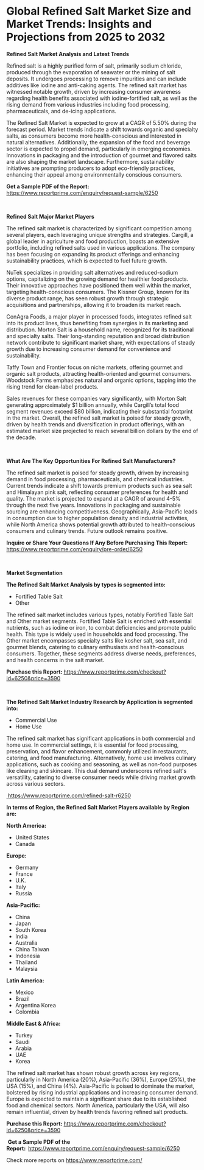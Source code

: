 <p><h1>Global Refined Salt Market Size and Market Trends: Insights and Projections from 2025 to 2032</h1></p><p><strong>Refined Salt Market Analysis and Latest Trends</strong></p>
<p><p>Refined salt is a highly purified form of salt, primarily sodium chloride, produced through the evaporation of seawater or the mining of salt deposits. It undergoes processing to remove impurities and can include additives like iodine and anti-caking agents. The refined salt market has witnessed notable growth, driven by increasing consumer awareness regarding health benefits associated with iodine-fortified salt, as well as the rising demand from various industries including food processing, pharmaceuticals, and de-icing applications.</p><p>The Refined Salt Market is expected to grow at a CAGR of 5.50% during the forecast period. Market trends indicate a shift towards organic and specialty salts, as consumers become more health-conscious and interested in natural alternatives. Additionally, the expansion of the food and beverage sector is expected to propel demand, particularly in emerging economies. Innovations in packaging and the introduction of gourmet and flavored salts are also shaping the market landscape. Furthermore, sustainability initiatives are prompting producers to adopt eco-friendly practices, enhancing their appeal among environmentally conscious consumers.</p></p>
<p><strong>Get a Sample PDF of the Report:&nbsp;</strong> <a href="https://www.reportprime.com/enquiry/request-sample/6250?utm_campaign=3114&utm_medium=2&utm_source=Github&utm_content=ia&utm_term=19032025&utm_id=refined-salt">https://www.reportprime.com/enquiry/request-sample/6250</a></p>
<p>&nbsp;</p>
<p><strong>Refined Salt Major Market Players</strong></p>
<p><p>The refined salt market is characterized by significant competition among several players, each leveraging unique strengths and strategies. Cargill, a global leader in agriculture and food production, boasts an extensive portfolio, including refined salts used in various applications. The company has been focusing on expanding its product offerings and enhancing sustainability practices, which is expected to fuel future growth.</p><p>NuTek specializes in providing salt alternatives and reduced-sodium options, capitalizing on the growing demand for healthier food products. Their innovative approaches have positioned them well within the market, targeting health-conscious consumers. The Kissner Group, known for its diverse product range, has seen robust growth through strategic acquisitions and partnerships, allowing it to broaden its market reach.</p><p>ConAgra Foods, a major player in processed foods, integrates refined salt into its product lines, thus benefiting from synergies in its marketing and distribution. Morton Salt is a household name, recognized for its traditional and specialty salts. Their long-standing reputation and broad distribution network contribute to significant market share, with expectations of steady growth due to increasing consumer demand for convenience and sustainability.</p><p>Taffy Town and Frontier focus on niche markets, offering gourmet and organic salt products, attracting health-oriented and gourmet consumers. Woodstock Farms emphasizes natural and organic options, tapping into the rising trend for clean-label products.</p><p>Sales revenues for these companies vary significantly, with Morton Salt generating approximately $1 billion annually, while Cargill’s total food segment revenues exceed $80 billion, indicating their substantial footprint in the market. Overall, the refined salt market is poised for steady growth, driven by health trends and diversification in product offerings, with an estimated market size projected to reach several billion dollars by the end of the decade.</p></p>
<p>&nbsp;</p>
<p><strong>What Are The Key Opportunities For Refined Salt Manufacturers?</strong></p>
<p><p>The refined salt market is poised for steady growth, driven by increasing demand in food processing, pharmaceuticals, and chemical industries. Current trends indicate a shift towards premium products such as sea salt and Himalayan pink salt, reflecting consumer preferences for health and quality. The market is projected to expand at a CAGR of around 4-5% through the next five years. Innovations in packaging and sustainable sourcing are enhancing competitiveness. Geographically, Asia-Pacific leads in consumption due to higher population density and industrial activities, while North America shows potential growth attributed to health-conscious consumers and culinary trends. Future outlook remains positive.</p></p>
<p><strong>Inquire or Share Your Questions If Any Before Purchasing This Report:</strong> <a href="https://www.reportprime.com/enquiry/pre-order/6250?utm_campaign=3114&utm_medium=2&utm_source=Github&utm_content=ia&utm_term=19032025&utm_id=refined-salt">https://www.reportprime.com/enquiry/pre-order/6250</a></p>
<p>&nbsp;</p>
<p><strong>Market Segmentation</strong></p>
<p><strong>The Refined Salt Market Analysis by types is segmented into:</strong></p>
<p><ul><li>Fortified Table Salt</li><li>Other</li></ul></p>
<p><p>The refined salt market includes various types, notably Fortified Table Salt and Other market segments. Fortified Table Salt is enriched with essential nutrients, such as iodine or iron, to combat deficiencies and promote public health. This type is widely used in households and food processing. The Other market encompasses specialty salts like kosher salt, sea salt, and gourmet blends, catering to culinary enthusiasts and health-conscious consumers. Together, these segments address diverse needs, preferences, and health concerns in the salt market.</p></p>
<p><strong>Purchase this Report:&nbsp;</strong><a href="https://www.reportprime.com/checkout?id=6250&price=3590&utm_campaign=3114&utm_medium=2&utm_source=Github&utm_content=ia&utm_term=19032025&utm_id=refined-salt">https://www.reportprime.com/checkout?id=6250&price=3590</a></p>
<p>&nbsp;</p>
<p><strong>The Refined Salt Market Industry Research by Application is segmented into:</strong></p>
<p><ul><li>Commercial Use</li><li>Home Use</li></ul></p>
<p><p>The refined salt market has significant applications in both commercial and home use. In commercial settings, it is essential for food processing, preservation, and flavor enhancement, commonly utilized in restaurants, catering, and food manufacturing. Alternatively, home use involves culinary applications, such as cooking and seasoning, as well as non-food purposes like cleaning and skincare. This dual demand underscores refined salt's versatility, catering to diverse consumer needs while driving market growth across various sectors.</p></p>
<p><a href="https://www.reportprime.com/refined-salt-r6250?utm_campaign=3114&utm_medium=2&utm_source=Github&utm_content=ia&utm_term=19032025&utm_id=refined-salt">&nbsp;https://www.reportprime.com/refined-salt-r6250</a></p>
<p><strong>In terms of Region, the Refined Salt Market Players available by Region are:</strong></p>
<p>
    <p> <strong> North America: </strong>
        <ul>
            <li>United States</li>
            <li>Canada</li>
        </ul>
        </p> 
    <p> <strong> Europe: </strong>
        <ul>
            <li>Germany</li>
            <li>France</li>
            <li>U.K.</li>
            <li>Italy</li>
            <li>Russia</li>
        </ul>
        </p> 
    <p> <strong> Asia-Pacific: </strong>
        <ul>
            <li>China</li>
            <li>Japan</li>
            <li>South Korea</li>
            <li>India</li>
            <li>Australia</li>
            <li>China Taiwan</li>
            <li>Indonesia</li>
            <li>Thailand</li>
            <li>Malaysia</li>
        </ul>
        </p> 
    <p> <strong> Latin America: </strong>
        <ul>
            <li>Mexico</li>
            <li>Brazil</li>
            <li>Argentina Korea</li>
            <li>Colombia</li>
        </ul>
        </p> 
    <p> <strong> Middle East & Africa: </strong>
        <ul>
            <li>Turkey</li>
            <li>Saudi</li>
            <li>Arabia</li>
            <li>UAE</li>
            <li>Korea</li>
        </ul>
    </p>
    </p>
<p><p>The refined salt market has shown robust growth across key regions, particularly in North America (20%), Asia-Pacific (36%), Europe (25%), the USA (15%), and China (4%). Asia-Pacific is poised to dominate the market, bolstered by rising industrial applications and increasing consumer demand. Europe is expected to maintain a significant share due to its established food and chemical sectors. North America, particularly the USA, will also remain influential, driven by health trends favoring refined salt products.</p></p>
<p><strong>Purchase this Report: </strong><a href="https://www.reportprime.com/checkout?id=6250&price=3590&utm_campaign=3114&utm_medium=2&utm_source=Github&utm_content=ia&utm_term=19032025&utm_id=refined-salt">https://www.reportprime.com/checkout?id=6250&price=3590</a></p>
<p>&nbsp;<strong>Get a Sample PDF of the Report:&nbsp;&nbsp;</strong><a href="https://www.reportprime.com/enquiry/request-sample/6250?utm_campaign=3114&utm_medium=2&utm_source=Github&utm_content=ia&utm_term=19032025&utm_id=refined-salt">https://www.reportprime.com/enquiry/request-sample/6250</a></p>
<p><strong></strong></p>
<p>Check more reports on <a href="https://www.reportprime.com/?utm_campaign=3114&utm_medium=2&utm_source=Github&utm_content=ia&utm_term=19032025&utm_id=refined-salt">https://www.reportprime.com/</a></p>